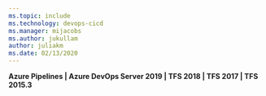 ```yaml
---
ms.topic: include
ms.technology: devops-cicd
ms.manager: mijacobs
ms.author: jukullam
author: juliakm
ms.date: 02/13/2020
---
```


**Azure Pipelines | Azure DevOps Server 2019 | TFS 2018 | TFS 2017 | TFS 2015.3**